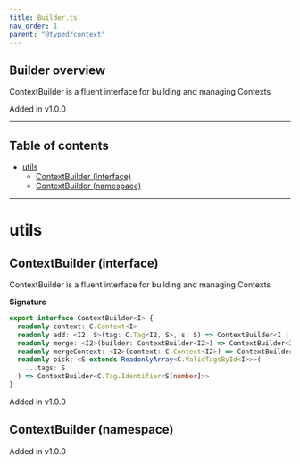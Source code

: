 ```yaml
---
title: Builder.ts
nav_order: 1
parent: "@typed/context"
---
```


## Builder overview

ContextBuilder is a fluent interface for building and managing Contexts

Added in v1.0.0

---

<h2 class="text-delta">Table of contents</h2>

- [utils](#utils)
  - [ContextBuilder (interface)](#contextbuilder-interface)
  - [ContextBuilder (namespace)](#contextbuilder-namespace)

---

# utils

## ContextBuilder (interface)

ContextBuilder is a fluent interface for building and managing Contexts

**Signature**

```ts
export interface ContextBuilder<I> {
  readonly context: C.Context<I>
  readonly add: <I2, S>(tag: C.Tag<I2, S>, s: S) => ContextBuilder<I | I2>
  readonly merge: <I2>(builder: ContextBuilder<I2>) => ContextBuilder<I | I2>
  readonly mergeContext: <I2>(context: C.Context<I2>) => ContextBuilder<I | I2>
  readonly pick: <S extends ReadonlyArray<C.ValidTagsById<I>>>(
    ...tags: S
  ) => ContextBuilder<C.Tag.Identifier<S[number]>>
}
```

Added in v1.0.0

## ContextBuilder (namespace)

Added in v1.0.0
